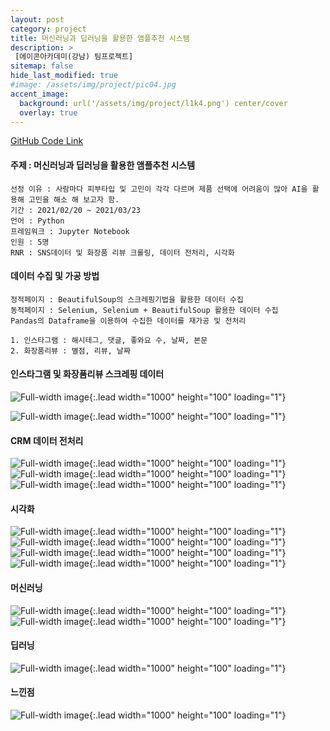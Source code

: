 ```yaml
---
layout: post
category: project
title: 머신러닝과 딥러닝을 활용한 앰플추천 시스템
description: >
 [에이콘아카데미(강남) 팀프로젝트]
sitemap: false
hide_last_modified: true
#image: /assets/img/project/pic04.jpg
accent_image: 
  background: url('/assets/img/project/l1k4.png') center/cover
  overlay: true
---
```

[GitHub Code Link](https://github.com/Kmingx/Acorn-Academy/tree/main/project/02.%ED%8C%80%ED%94%84%EB%A1%9C%EC%A0%9D%ED%8A%B8)
#### 주제 : 머신러닝과 딥러닝을 활용한 앰플추천 시스템
    선정 이유 : 사람마다 피부타입 및 고민이 각각 다르며 제품 선택에 어려움이 많아 AI을 활용해 고민을 해소 해 보고자 함.
    기간 : 2021/02/20 ~ 2021/03/23
    언어 : Python
    프레임워크 : Jupyter Notebook
    인원 : 5명
    RNR : SNS데이터 및 화장품 리뷰 크롤링, 데이터 전처리, 시각화

#### 데이터 수집 및 가공 방법
    정적페이지 : BeautifulSoup의 스크레핑기법을 활용한 데이터 수집
    동적페이지 : Selenium, Selenium + BeautifulSoup 활용한 데이터 수집
    Pandas의 Dataframe을 이용하여 수집한 데이터를 재가공 및 전처리

    1. 인스타그램 : 해시테그, 댓글, 좋와요 수, 날짜, 본문
    2. 화장품리뷰 : 별점, 리뷰, 날짜

#### 인스타그램 및 화장품리뷰 스크레핑 데이터
![Full-width image](/assets/img/project/l1k4_insta.png){:.lead width="1000" height="100" loading="1"}

![Full-width image](/assets/img/project/l1k4_insta2.png){:.lead width="1000" height="100" loading="1"}

#### CRM 데이터 전처리
![Full-width image](/assets/img/project/l1k4_3.png){:.lead width="1000" height="100" loading="1"}
![Full-width image](/assets/img/project/l1k4_2.png){:.lead width="1000" height="100" loading="1"}
![Full-width image](/assets/img/project/l1k4_4.png){:.lead width="1000" height="100" loading="1"}

#### 시각화
![Full-width image](/assets/img/project/l1k4_insta_1.png){:.lead width="1000" height="100" loading="1"}
![Full-width image](/assets/img/project/l1k4_insta_2.png){:.lead width="1000" height="100" loading="1"}
![Full-width image](/assets/img/project/l1k4_insta_3.png){:.lead width="1000" height="100" loading="1"}
![Full-width image](/assets/img/project/l1k4_insta_4.png){:.lead width="1000" height="100" loading="1"}

#### 머신러닝
![Full-width image](/assets/img/project/l1k4_insta_5.png){:.lead width="1000" height="100" loading="1"}
![Full-width image](/assets/img/project/l1k4_insta_6.png){:.lead width="1000" height="100" loading="1"}

#### 딥러닝
![Full-width image](/assets/img/project/l1k4_insta_7.png){:.lead width="1000" height="100" loading="1"}

#### 느낀점
![Full-width image](/assets/img/project/l1k4_insta_8.png){:.lead width="1000" height="100" loading="1"}
